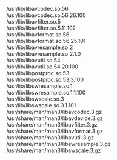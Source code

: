 /usr/lib/libavcodec.so.56  
/usr/lib/libavcodec.so.56.26.100  
/usr/lib/libavfilter.so.5  
/usr/lib/libavfilter.so.5.11.102  
/usr/lib/libavformat.so.56  
/usr/lib/libavformat.so.56.25.101  
/usr/lib/libavresample.so.2  
/usr/lib/libavresample.so.2.1.0  
/usr/lib/libavutil.so.54  
/usr/lib/libavutil.so.54.20.100  
/usr/lib/libpostproc.so.53  
/usr/lib/libpostproc.so.53.3.100  
/usr/lib/libswresample.so.1  
/usr/lib/libswresample.so.1.1.100  
/usr/lib/libswscale.so.3  
/usr/lib/libswscale.so.3.1.101  
/usr/share/man/man3/libavcodec.3.gz  
/usr/share/man/man3/libavdevice.3.gz  
/usr/share/man/man3/libavfilter.3.gz  
/usr/share/man/man3/libavformat.3.gz  
/usr/share/man/man3/libavutil.3.gz  
/usr/share/man/man3/libswresample.3.gz  
/usr/share/man/man3/libswscale.3.gz  
